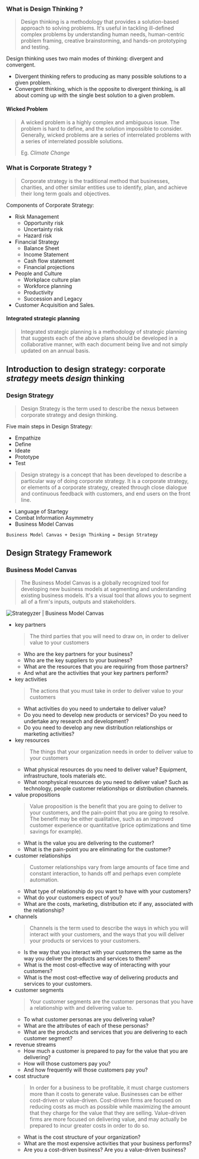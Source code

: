 ### What is Design Thinking ?
> Design thinking is a methodology that provides a solution-based approach to solving problems. 
> It's useful in tackling ill-defined complex problems by understanding human needs, human-centric problem framing, creative brainstorming, and hands-on prototyping and testing.

Design thinking uses two main modes of thinking: divergent and convergent.
- Divergent thinking refers to producing as many possible solutions to a given problem.
- Convergent thinking, which is the opposite to divergent thinking, is all about coming up with the single best solution to a given problem.

#### Wicked Problem
> A wicked problem is a highly complex and ambiguous issue. 
> The problem is hard to define, and the solution impossible to consider. 
> Generally, wicked problems are a series of interrelated problems with a series of interrelated possible solutions. 
> 
> Eg. *Climate Change*


### What is Corporate Strategy ?
> Corporate strategy is the traditional method that businesses, charities, and other similar entities use to identify, plan, and achieve their long term goals and objectives.

Components of Corporate Strategy:
- Risk Management
  - Opportunity risk
  - Uncertainty risk
  - Hazard risk
- Financial Strategy
  - Balance Sheet
  - Income Statement
  - Cash flow statement
  - Financial projections
- People and Culture
  - Workplace culture plan
  - Workforce planning
  - Productivity
  - Succession and Legacy
- Customer Acquisition and Sales. 

#### Integrated strategic planning
> Integrated strategic planning is a methodology of strategic planning that suggests each of the above plans should be developed in a collaborative manner, with each document being live and not simply updated on an annual basis.

## Introduction to design strategy: corporate *strategy* meets *design* thinking
### Design Strategy
> Design Strategy is the term used to describe the nexus between corporate strategy and design thinking.

Five main steps in Design Strategy:
- Empathize
- Define
- Ideate
- Prototype
- Test

> Design strategy is a concept that has been developed to describe a particular way of doing corporate strategy. 
> It is a corporate strategy, or elements of a corporate strategy, created through close dialogue and continuous feedback with customers, and end users on the front line. 

- Language of Startegy
- Combat Information Asymmetry
- Business Model Canvas

```
Business Model Canvas + Design Thinking = Design Strategy
```

## Design Strategy Framework
### Business Model Canvas
> The Business Model Canvas is a globally recognized tool for developing new business models at segmenting and understanding existing business models.
> It's a visual tool that allows you to segment all of a firm's inputs, outputs and stakeholders. 

![Strategyzer | Business Model Canvas](https://i.imgur.com/FIQz63O.jpg)

- key partners
  > The third parties that you will need to draw on, in order to deliver value to your customers
  - Who are the key partners for your business?
  - Who are the key suppliers to your business?
  - What are the resources that you are requiring from those partners? 
  - And what are the activities that your key partners perform?
- key activities
  > The actions that you must take in order to deliver value to your customers
  - What activities do you need to undertake to deliver value?
  - Do you need to develop new products or services? Do you need to undertake any research and development? 
  - Do you need to develop any new distribution relationships or marketing activities?
- key resources
  > The things that your organization needs in order to deliver value to your customers
  - What physical resources do you need to deliver value? Equipment, infrastructure, tools materials etc.
  - What nonphysical resources do you need to deliver value? Such as technology, people customer relationships or distribution channels.
- value propositions
  > Value proposition is the benefit that you are going to deliver to your customers, and the pain-point that you are going to resolve. The benefit may be either qualitative, such as an improved customer experience or quantitative (price optimizations and time savings for example).
  - What is the value you are delivering to the customer? 
  - What is the pain-point you are eliminating for the customer?
- customer relationships
  > Customer relationships vary from large amounts of face time and constant interaction, to hands off and perhaps even complete automation.
  - What type of relationship do you want to have with your customers?
  - What do your customers expect of you? 
  - What are the costs, marketing, distribution etc if any, associated with the relationship?
- channels
  > Channels is the term used to describe the ways in which you will interact with your customers, and the ways that you will deliver your products or services to your customers.
  - Is the way that you interact with your customers the same as the way you deliver the products and services to them?
  - What is the most cost-effective way of interacting with your customers? 
  - What is the most cost-effective way of delivering products and services to your customers. 
- customer segments
  > Your customer segments are the customer personas that you have a relationship with and delivering value to.
  - To what customer personas are you delivering value? 
  - What are the attributes of each of these personas?
  - What are the products and services that you are delivering to each customer segment?
- revenue streams
  - How much a customer is prepared to pay for the value that you are delivering? 
  - How will those customers pay you? 
  - And how frequently will those customers pay you?
- cost structure
  > In order for a business to be profitable, it must charge customers more than it costs to generate value. 
  > Businesses can be either cost-driven or value-driven.
  > Cost-driven firms are focused on reducing costs as much as possible while maximizing the amount that they charge for the value that they are selling.
  > Value-driven firms are more focused on delivering value, and may actually be prepared to incur greater costs in order to do so. 
  - What is the cost structure of your organization?
  - What are the most expensive activities that your business performs?
  - Are you a cost-driven business? Are you a value-driven business? 
